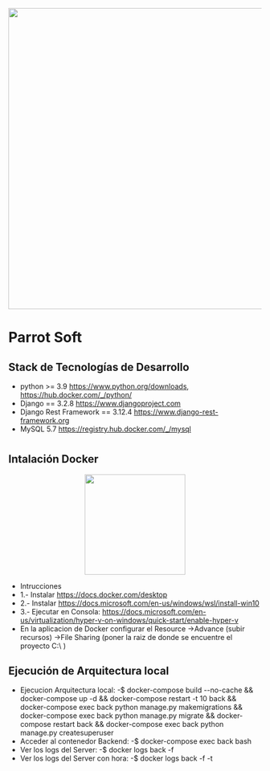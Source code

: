 <p align="center"><img src="https://miro.medium.com/max/724/1*lAMsvtB6afHwTQYCNM1xvw.png" width="600"></p>

# Parrot Soft

## Stack de Tecnologías de Desarrollo

- python >= 3.9 https://www.python.org/downloads, https://hub.docker.com/_/python/
- Django == 3.2.8    https://www.djangoproject.com
- Django Rest Framework == 3.12.4   https://www.django-rest-framework.org
- MySQL 5.7   https://registry.hub.docker.com/_/mysql


# 
## Intalación Docker
<p align="center"><img src="https://docs.docker.com/images/docker-docs-logo.svg" width="200"></p>

- Intrucciones
- 1.- Instalar https://docs.docker.com/desktop
- 2.- Instalar https://docs.microsoft.com/en-us/windows/wsl/install-win10
- 3.- Ejecutar en Consola: https://docs.microsoft.com/en-us/virtualization/hyper-v-on-windows/quick-start/enable-hyper-v
- En la aplicacion de Docker configurar el Resource ->Advance (subir recursos)  ->File Sharing  (poner la raiz de donde se encuentre el proyecto C:\ )

## Ejecución de Arquitectura local
- Ejecucion Arquitectura local: -$ docker-compose build --no-cache && docker-compose up -d && docker-compose restart -t 10 back && docker-compose exec back python manage.py makemigrations && docker-compose exec back python manage.py migrate && docker-compose restart back && docker-compose exec back python manage.py createsuperuser
- Acceder al contenedor Backend: -$ docker-compose exec back bash
- Ver los logs del  Server: -$ docker logs back  -f
- Ver los logs del Server con hora: -$ docker logs back  -f -t
